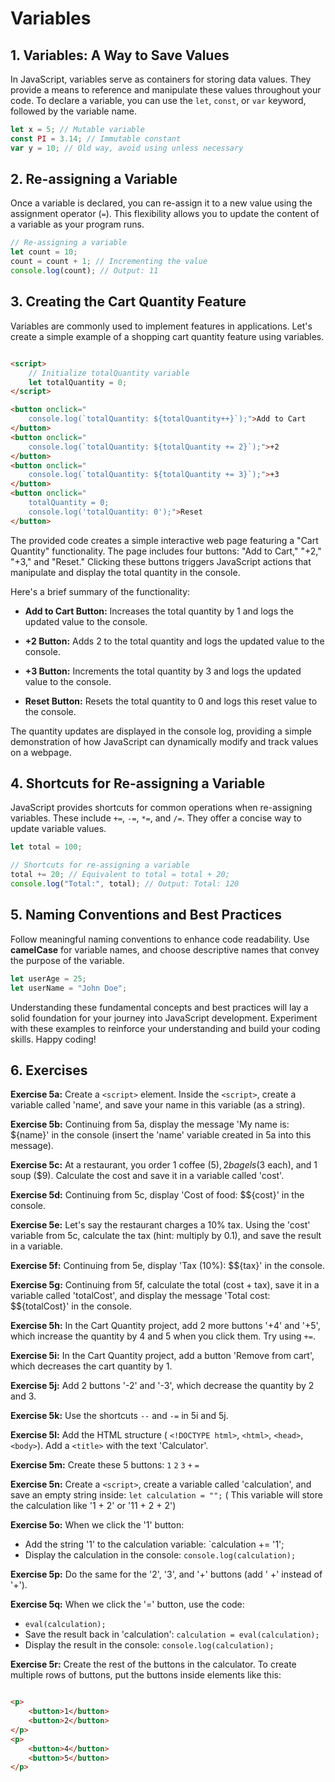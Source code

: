 # Variables

## 1. Variables: A Way to Save Values

In JavaScript, variables serve as containers for storing data values. They provide a means to reference and manipulate
these values throughout your code. To declare a variable, you can use the `let`, `const`, or `var` keyword, followed by
the variable name.

```javascript
let x = 5; // Mutable variable
const PI = 3.14; // Immutable constant
var y = 10; // Old way, avoid using unless necessary

```

## 2. Re-assigning a Variable

Once a variable is declared, you can re-assign it to a new value using the assignment operator (`=`). This flexibility
allows you to update the content of a variable as your program runs.

```javascript
// Re-assigning a variable
let count = 10;
count = count + 1; // Incrementing the value
console.log(count); // Output: 11
```

## 3. Creating the Cart Quantity Feature

Variables are commonly used to implement features in applications. Let's create a simple example of a shopping cart
quantity feature using variables.

```html

<script>
    // Initialize totalQuantity variable
    let totalQuantity = 0;
</script>

<button onclick="
    console.log(`totalQuantity: ${totalQuantity++}`);">Add to Cart
</button>
<button onclick="
    console.log(`totalQuantity: ${totalQuantity += 2}`);">+2
</button>
<button onclick="
    console.log(`totalQuantity: ${totalQuantity += 3}`);">+3
</button>
<button onclick="
    totalQuantity = 0;
    console.log('totalQuantity: 0');">Reset
</button>

```

The provided code creates a simple interactive web page featuring a "Cart Quantity" functionality. The page includes
four buttons: "Add to Cart," "+2," "+3," and "Reset." Clicking these buttons triggers JavaScript actions that manipulate
and display the total quantity in the console.

Here's a brief summary of the functionality:

- **Add to Cart Button:** Increases the total quantity by 1 and logs the updated value to the console.

- **+2 Button:** Adds 2 to the total quantity and logs the updated value to the console.

- **+3 Button:** Increments the total quantity by 3 and logs the updated value to the console.

- **Reset Button:** Resets the total quantity to 0 and logs this reset value to the console.

The quantity updates are displayed in the console log, providing a simple demonstration of how JavaScript can
dynamically modify and track values on a webpage.

## 4. Shortcuts for Re-assigning a Variable

JavaScript provides shortcuts for common operations when re-assigning variables. These include `+=`, `-=`, `*=`,
and `/=`. They offer a concise way to update variable values.

```javascript
let total = 100;

// Shortcuts for re-assigning a variable
total += 20; // Equivalent to total = total + 20;
console.log("Total:", total); // Output: Total: 120
```

## 5. Naming Conventions and Best Practices

Follow meaningful naming conventions to enhance code readability. Use **camelCase** for variable names, and choose
descriptive names that convey the purpose of the variable.

```javascript
let userAge = 25;
let userName = "John Doe";
```

Understanding these fundamental concepts and best practices will lay a solid foundation for your journey into JavaScript
development. Experiment with these examples to reinforce your understanding and build your coding skills. Happy coding!

## 6. Exercises

**Exercise 5a:**
Create a `<script>` element. Inside the `<script>`, create a variable called 'name', and save your name in this
variable (as a string).

**Exercise 5b:**
Continuing from 5a, display the message 'My name is: ${name}' in the console (insert the 'name' variable created in 5a
into this message).

**Exercise 5c:**
At a restaurant, you order 1 coffee ($5), 2 bagels ($3 each), and 1 soup ($9). Calculate the cost and save it in a
variable called 'cost'.

**Exercise 5d:**
Continuing from 5c, display 'Cost of food: $${cost}' in the console.

**Exercise 5e:**
Let's say the restaurant charges a 10% tax. Using the 'cost' variable from 5c, calculate the tax (hint: multiply by
0.1), and save the result in a variable.

**Exercise 5f:**
Continuing from 5e, display 'Tax (10%): $${tax}' in the console.

**Exercise 5g:**
Continuing from 5f, calculate the total (cost + tax), save it in a variable called 'totalCost', and display the
message 'Total cost: $${totalCost}' in the console.

**Exercise 5h:**
In the Cart Quantity project, add 2 more buttons '+4' and '+5', which increase the quantity by 4 and 5 when you click
them. Try using `+=`.

**Exercise 5i:**
In the Cart Quantity project, add a button 'Remove from cart', which decreases the cart quantity by 1.

**Exercise 5j:**
Add 2 buttons '-2' and '-3', which decrease the quantity by 2 and 3.

**Exercise 5k:**
Use the shortcuts `--` and `-=` in 5i and 5j.

**Exercise 5l:**
Add the HTML structure ( `<!DOCTYPE html>`, `<html>`, `<head>`, `<body>`). Add a `<title>` with the text 'Calculator'.

**Exercise 5m:**
Create these 5 buttons: `1` `2` `3` `+` `=`

**Exercise 5n:**
Create a `<script>`, create a variable called 'calculation', and save an empty string inside: `let calculation = "";` (
This variable will store the calculation like '1 + 2' or '11 + 2 + 2')

**Exercise 5o:**
When we click the '1' button:

- Add the string '1' to the calculation variable: `calculation += '1';
- Display the calculation in the console: `console.log(calculation);`

**Exercise 5p:**
Do the same for the '2', '3', and '+' buttons (add ' +' instead of '+').

**Exercise 5q:**
When we click the '=' button, use the code:

- `eval(calculation);`
- Save the result back in 'calculation': `calculation = eval(calculation);`
- Display the result in the console: `console.log(calculation);`

**Exercise 5r:**
Create the rest of the buttons in the calculator. To create multiple rows of buttons, put the buttons inside elements
like this:

```html

<p>
    <button>1</button>
    <button>2</button>
</p>
<p>
    <button>4</button>
    <button>5</button>
</p>
```